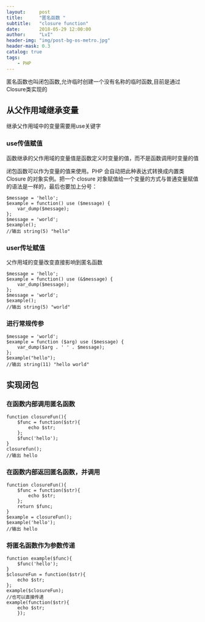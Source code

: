 ```yaml
---
layout:     post
title:      "匿名函数 "
subtitle:   "closure function"
date:       2018-05-29 12:00:00
author:     "LvI"
header-img: "img/post-bg-os-metro.jpg"
header-mask: 0.3
catalog: true
tags:
    - PHP
---
```


匿名函数也叫闭包函数,允许临时创建一个没有名称的临时函数,目前是通过Closure类实现的

## 从父作用域继承变量

继承父作用域中的变量需要用use关键字

### use传值赋值

函数继承的父作用域的变量值是函数定义时变量的值，而不是函数调用时变量的值

闭包函数可以作为变量的值来使用。PHP 会自动把此种表达式转换成内置类 Closure 的对象实例。把一个 closure 对象赋值给一个变量的方式与普通变量赋值的语法是一样的，最后也要加上分号：

```
$message = 'hello';
$example = function() use ($message) {
	var_dump($message);
};
$message = 'world';
$example(); 
//输出 string(5) "hello"
```

### user传址赋值

父作用域的变量改变直接影响到匿名函数

```
$message = 'hello';
$example = function() use (&$message) {
	var_dump($message);
};
$message = 'world';
$example(); 
//输出 string(5) "world"
```

### 进行常规传参

```
$message = 'world';
$example = function ($arg) use ($message) {
    var_dump($arg . ' ' . $message);
};
$example("hello"); 
//输出 string(11) "hello world"
```

## 实现闭包

### 在函数内部调用匿名函数

```
function closureFun(){
	$func = function($str){
		echo $str;
	};
	$func('hello');
}
closurefun();
//输出 hello
```

### 在函数内部返回匿名函数，并调用

```
function closureFun(){
	$func = function($str){
		echo $str;
	};
	return $func;
}
$example = closureFun();
$example('hello');
//输出 hello
```

### 将匿名函数作为参数传递

```
function example($func){
	$func('hello');
}
$closureFun = function($str){
	echo $str;
};
example($closureFun);
//也可以直接传递
example(function($str){
	echo $str;
	});
```
